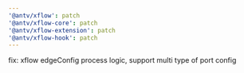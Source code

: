```yaml
---
'@antv/xflow': patch
'@antv/xflow-core': patch
'@antv/xflow-extension': patch
'@antv/xflow-hook': patch
---
```


fix: xflow edgeConfig process logic, support multi type of port config
